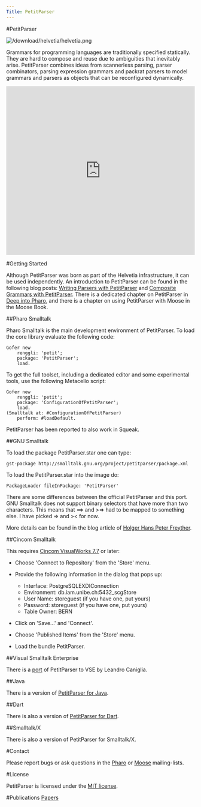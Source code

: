 ```yaml
---
Title: PetitParser
---
```

#PetitParser

![/download/helvetia/helvetia.png](%base_url%/download/helvetia/petitparser-small.png)

Grammars for programming languages are traditionally specified statically. They are hard to compose and reuse due to ambiguities that inevitably arise. PetitParser combines ideas from scannerless parsing, parser combinators, parsing expression grammars and packrat parsers to model grammars and parsers as objects that can be reconfigured dynamically.

<div style="width: 100%" id="\__ss_7224303"><iframe src="http://www.slideshare.net/slideshow/embed_code/7224303" width="100%" height="450" frameborder="0" marginwidth="0" marginheight="0" scrolling="no"></iframe></div>

#Getting Started

Although PetitParser was born as part of the Helvetia infrastructure, it can be used independently. An introduction to PetitParser can be found in the following blog posts: [Writing Parsers with PetitParser](http://www.lukas-renggli.ch/blog/petitparser-1) and [Composite Grammars with PetitParser](http://www.lukas-renggli.ch/blog/petitparser-2).
There is a dedicated chapter on PetitParser in [Deep into Pharo](http://rmod.lille.inria.fr/pbe2/), and there is a chapter on using PetitParser with Moose in the Moose Book.

##Pharo Smalltalk

Pharo Smalltalk is the main development environment of PetitParser. To load the core library evaluate the following code:

```
Gofer new
    renggli: 'petit'; 
    package: 'PetitParser';
    load.
```

To get the full toolset, including a dedicated editor and some experimental tools, use the following Metacello script:

```
Gofer new
    renggli: 'petit';
    package: 'ConfigurationOfPetitParser';
    load.
(Smalltalk at: #ConfigurationOfPetitParser)
    perform: #loadDefault.
```

PetitParser has been reported to also work in Squeak.

##GNU Smalltalk

To load the package PetitParser.star one can type:

```
gst-package http://smalltalk.gnu.org/project/petitparser/package.xml
```

To load the PetitParser.star into the image do:

```
PackageLoader fileInPackage: 'PetitParser'
```

There are some differences between the official PetitParser and this port. GNU Smalltalk does not support binary selectors that have more than two characters. This means that \==> and >=> had to be mapped to something else. I have picked => and >< for now.

More details can be found in the blog article of [Holger Hans Peter Freyther](http://smalltalk.gnu.org/blog/zecke/petitparser-gnu-smalltalk).

##Cincom Smalltalk

This requires [Cincom VisualWorks 7.7](http://www.cincomsmalltalk.com/main/products/visualworks/) or later:


-  Choose 'Connect to Repository' from the 'Store' menu.
-  Provide the following information in the dialog that pops up:
	-  Interface: PostgreSQLEXDIConnection
	-  Environment: db.iam.unibe.ch:5432_scgStore
	-  User Name: storeguest (if you have one, put yours)
	-  Password: storeguest (if you have one, put yours)
	-  Table Owner: BERN

-  Click on 'Save...' and 'Connect'.
-  Choose 'Published Items' from the 'Store' menu.
-  Load the bundle PetitParser.

##Visual Smalltalk Enterprise

There is a [port](http://vse-wiki.apis.de/index.cgi/Source%20code%20for%20VS-Smalltalk) of PetitParser to VSE by Leandro Caniglia.

##Java

There is a version of [PetitParser for Java](https://github.com/renggli/PetitParserJava).

##Dart

There is also a version of [PetitParser for Dart](https://github.com/renggli/PetitParserDart).


##Smalltalk/X

There is also a version of PetitParser for Smalltalk/X.

#Contact

Please report bugs or ask questions in the [Pharo](http://lists.gforge.inria.fr/mailman/listinfo/pharo-project) or [Moose](http://www.moosetechnology.org/about/contact) mailing-lists.

#License

PetitParser is licensed under the [MIT license](http://en.wikipedia.org/wiki/MIT_License).

#Publications
[Papers](%assets_url%/scgbib/?query=petitparser&filter=Year)
